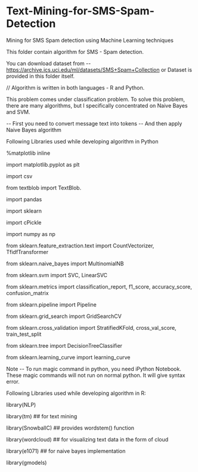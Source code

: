 # Text-Mining-for-SMS-Spam-Detection

Mining for SMS Spam detection using Machine Learning techniques

This folder contain algorithm for SMS - Spam detection. 

You can download dataset from -- https://archive.ics.uci.edu/ml/datasets/SMS+Spam+Collection or Dataset is provided in this folder itself.

// Algorithm is written in both languages - R and Python.

This problem comes under classification problem. 
To solve this problem, there are many algorithms, but I specifically concentrated on Naive Bayes and SVM.

-- First you need to convert message text into tokens
-- And then apply Naive Bayes algorithm

Following Libraries used while developing algorithm in Python

%matplotlib inline

import matplotlib.pyplot as plt

import csv

from textblob import TextBlob.

import pandas

import sklearn

import cPickle

import numpy as np

from sklearn.feature_extraction.text import CountVectorizer, TfidfTransformer

from sklearn.naive_bayes import MultinomialNB

from sklearn.svm import SVC, LinearSVC

from sklearn.metrics import classification_report, f1_score, accuracy_score, confusion_matrix

from sklearn.pipeline import Pipeline

from sklearn.grid_search import GridSearchCV

from sklearn.cross_validation import StratifiedKFold, cross_val_score, train_test_split 

from sklearn.tree import DecisionTreeClassifier 

from sklearn.learning_curve import learning_curve

Note -- To run magic command in python, you need iPython Notebook. These magic commands will not run on normal python. 
It will give syntax error.


Following Libraries used while developing algorithm in R:

library(NLP)

library(tm)         ## for text mining

library(SnowballC)  ## provides wordstem() function

library(wordcloud)  ## for visualizing text data in the form of cloud

library(e1071)      ## for naive bayes implementation

library(gmodels)


